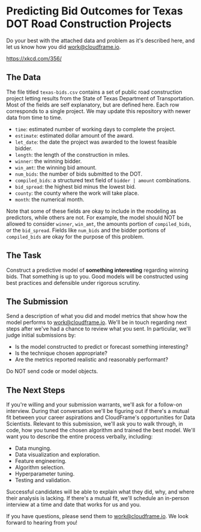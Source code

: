 # Predicting Bid Outcomes for Texas DOT Road Construction Projects
Do your best with the attached data and problem as it's described here, and let us know how you did <work@cloudframe.io>.

<https://xkcd.com/356/>

## The Data
The file titled `texas-bids.csv` contains a set of public road construction project letting results from the State of Texas Department of Transportation.  Most of the fields are self explanatory, but are defined here.  Each row corresponds to a single project.  We may update this repository with newer data from time to time.
* `time`: estimated number of working days to complete the project.
* `estimate`: estimated dollar amount of the award.
* `let_date`: the date the project was awarded to the lowest feasible bidder.
* `length`: the length of the construction in miles.
* `winner`: the winning bidder.
* `win_amt`: the winning bid amount.
* `num_bids`: the number of bids submitted to the DOT.
* `compiled_bids`: a structured text field of `bidder | amount` combinations.
* `bid_spread`: the highest bid minus the lowest bid.
* `county`: the county where the work will take place.
* `month`: the numerical month.

Note that some of these fields are okay to include in the modeling as predictors, while others are not.  For example, the model should NOT be allowed to consider `winner`, `win_amt`, the amounts portion of `compiled_bids`, or the `bid_spread`.  Fields like `num_bids` and the bidder portions of `compiled_bids` are okay for the purpose of this problem.  

## The Task
Construct a predictive model of __something interesting__ regarding winning bids.  That something is up to you.  Good models will be constructed using best practices and defensible under rigorous scrutiny.  

## The Submission
Send a description of what you did and model metrics that show how the model performs to <work@cloudframe.io>.  We'll be in touch regarding next steps after we've had a chance to review what you sent.  In particular, we'll judge initial submissions by:
* Is the model constructed to predict or forecast something interesting?
* Is the technique chosen appropriate?
* Are the metrics reported realistic and reasonably performant?

Do NOT send code or model objects.

## The Next Steps
If you're willing and your submission warrants, we'll ask for a follow-on interview.  During that conversation we'll be figuring out if there's a mutual fit between your career aspirations and CloudFrame's opportunities for Data Scientists.  Relevant to this submission, we'll ask you to walk through, in code, how you tuned the chosen algorithm and trained the best model.  We'll want you to describe the entire process verbally, including:
* Data munging.
* Data visualization and exploration.
* Feature engineering.
* Algorithm selection.
* Hyperparameter tuning.
* Testing and validation.

Successful candidates will be able to explain what they did, why, and where their analysis is lacking.  If there's a mutual fit, we'll schedule an in-person interview at a time and date that works for us and you.  

If you have questions, please send them to <work@cloudframe.io>.  We look forward to hearing from you!
